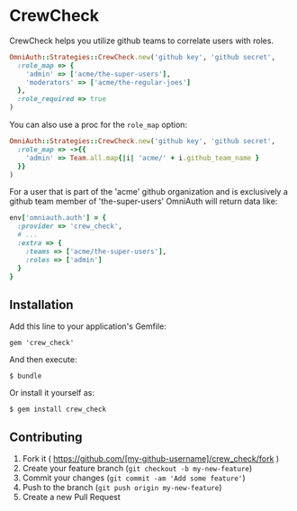 # CrewCheck

CrewCheck helps you utilize github teams to correlate users with roles.

```ruby
OmniAuth::Strategies::CrewCheck.new('github key', 'github secret',
  :role_map => {
    'admin' => ['acme/the-super-users'],
    'moderators' => ['acme/the-regular-joes']
  },
  :role_required => true
)
```

You can also use a proc for the `role_map` option:

```ruby
OmniAuth::Strategies::CrewCheck.new('github key', 'github secret',
  :role_map => ->{{
    'admin' => Team.all.map{|i| 'acme/' + i.github_team_name }
  }}
)
```

For a user that is part of the 'acme' github organization and is exclusively a github team member of 'the-super-users' OmniAuth will return data like:

```ruby
env['omniauth.auth'] = {
  :provider => 'crew_check',
  # ...
  :extra => {
    :teams => ['acme/the-super-users'],
    :roles => ['admin']
  }
}
```

## Installation

Add this line to your application's Gemfile:

    gem 'crew_check'

And then execute:

    $ bundle

Or install it yourself as:

    $ gem install crew_check

## Contributing

1. Fork it ( https://github.com/[my-github-username]/crew_check/fork )
2. Create your feature branch (`git checkout -b my-new-feature`)
3. Commit your changes (`git commit -am 'Add some feature'`)
4. Push to the branch (`git push origin my-new-feature`)
5. Create a new Pull Request
